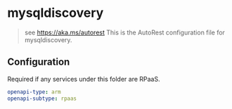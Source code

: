 # mysqldiscovery

> see https://aka.ms/autorest
> This is the AutoRest configuration file for mysqldiscovery.

## Configuration

Required if any services under this folder are RPaaS.

```yaml
openapi-type: arm
openapi-subtype: rpaas
```
